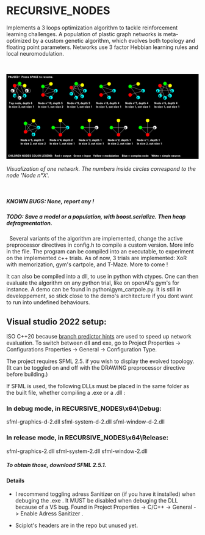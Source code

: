 # RECURSIVE_NODES

Implements a 3 loops optimization algorithm to tackle reinforcement learning challenges. A population of plastic graph networks is meta-optimized by a custom genetic algorithm, which evolves both topology and floating point parameters. Networks use 3 factor Hebbian learning rules and local neuromodulation.

&nbsp;

<p align="center">
  <img src="Capture.PNG">
</p>
<em>Visualization of one network. The numbers inside circles correspond to the node 'Node n°X'.</em>

&nbsp;
##### KNOWN BUGS: None, report any !
##### TODO: Save a model or a population, with boost.serialize. Then heap defragmentation.
&nbsp;
Several variants of the algorithm are implemented, change the active preprocessor directives in config.h to compile a custom version. More info in the file.
The program can be compiled into an executable, to experiment on the implemented c++ trials. As of now, 3 trials are implemented: XoR with memorization, gym's cartpole, and T-Maze. More to come !

It can also be compiled into a dll, to use in python with ctypes. One can then evaluate the algorithm on any python trial, like on openAI's gym's for instance. A demo can be found in python\gym_cartpole.py. It is still in developpement, so stick close to the demo's architecture if you dont want to run into undefined behaviours.

## Visual studio 2022 setup:

ISO C++20 because [branch predictor hints](https://en.cppreference.com/w/cpp/language/attributes/likely) are used to speed up network evaluation. To switch between dll and exe, go to Project Properties -> Configurations Properties -> General -> Configuration Type. 

The project requires SFML 2.5. if you wish to display the evolved topology. (It can be toggled on and off with the DRAWING preprocessor directive before building.)

If SFML is used, the following DLLs must be placed in the same folder as the built file, whether compiling a .exe or a .dll :

### In debug mode, in RECURSIVE_NODES\x64\Debug:

  sfml-graphics-d-2.dll     sfml-system-d-2.dll     sfml-window-d-2.dll
  
  
### In release mode, in RECURSIVE_NODES\x64\Release:

  sfml-graphics-2.dll      sfml-system-2.dll     sfml-window-2.dll
  
 
##### To obtain those, download SFML 2.5.1.

#### Details

- I recommend toggling adress Sanitizer on (if you have it installed) when debuging the .exe . It MUST be disabled when debuging the DLL because of a VS bug. Found in  Project Properties -> C/C++ -> General -> Enable Adress Sanitizer  . 

- Sciplot's headers are in the repo but unused yet.
